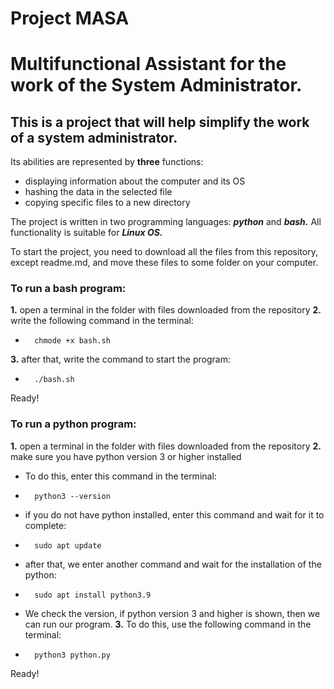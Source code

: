 # Project MASA 
# Multifunctional Assistant for the work of the System Administrator.

## This is a project that will help simplify the work of a system administrator.

Its abilities are represented by **three** functions:
* displaying information about the computer and its OS
* hashing the data in the selected file
* copying specific files to a new directory

The project is written in two programming languages: ___python___ and ___bash.___ 
All functionality is suitable for ___Linux OS.___

To start the project, you need to download all the files from this repository, 
except readme.md, and move these files to some folder on your computer.

### To run a bash program:
**1.**  open a terminal in the folder with files downloaded from the repository
**2.**  write the following command in the terminal:
*       chmode +x bash.sh
**3.**  after that, write the command to start the program:
*       ./bash.sh
Ready!

### To run a python program:
**1.**  open a terminal in the folder with files downloaded from the repository
**2.**  make sure you have python version 3 or higher installed
* To do this, enter this command in the terminal:
*       python3 --version
* if you do not have python installed, enter this command and wait for it to complete:
*       sudo apt update
* after that, we enter another command and wait for the installation of the python:
*       sudo apt install python3.9
* We check the version, if python version 3 and higher is shown, then we can run our program.
**3.** To do this, use the following command in the terminal:
*       python3 python.py
Ready!
